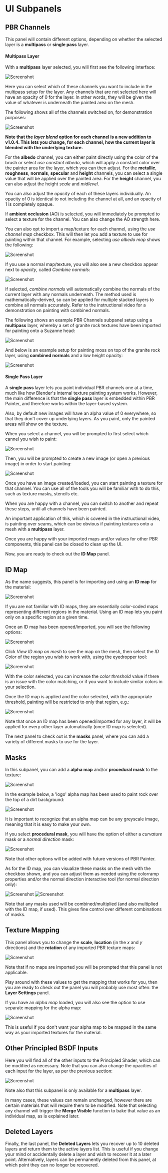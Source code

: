 # UI Subpanels

## PBR Channels

This panel will contain different options, depending on whether the selected layer is a __multipass__ or __single pass__ layer.

#### Multipass Layer

With a __multipass__ layer selected, you will first see the following interface:

![Screenshot](img/pbr_channels_multipass.png)

Here you can select which of these channels you want to include in the multipass setup for the layer. Any channels that are not
selected here will have an opacity of 0 for the layer. In other words, they will be given the value of whatever is underneath the
painted area on the mesh. 

The following shows all of the channels switched on, for demonstration purposes:

![Screenshot](img/pbr_channels_multipass_2.png)

__Note that the _layer blend_ option for each channel is a new addition to v1.0.4. This lets you change, for each channel, how the current
layer is blended with the underlying texture.__

For the __albedo__ channel, you can either paint directly using the color of the brush or select _use constant albedo_, which will
apply a constant color over the painter area for the layer, which you can then adjust. For the __metallic__, __roughness__, __normals__, __specular__
and __height__ channels, you can select a single value that will be applied over the painted area. For the __height__ channel, you can
also adjust the height _scale_ and _midlevel_.

You can also adjust the _opacity_ of each of these layers individually. An opacity of 0 is identical to not including the channel at all, and
an opacity of 1 is completely opaque. 

If __ambient occlusion__ (AO) is selected, you will immediately be prompted to select a texture for the channel. You can also change the
AO strength here.

You can also opt to import a map/texture for each channel, using the _use channel map_ checkbox. This will then let you add a texture to
use for painting within that channel. For example, selecting _use albedo map_ shows the following:

![Screenshot](img/pbr_channels_multipass_3.png)

If you use a normal map/texture, you will also see a new checkbox appear next to _opacity_, called _Combine normals_:

![Screenshot](img/pbr_channels_multipass_4.png)

If selected, _combine normals_ will automatically combine the normals of the current layer with any normals underneath. The method used
is mathematically-derived, so can be applied for multiple stacked layers to combine all normals accurately. Refer to the instructional
video for a demonstration on painting with combined normals.

The following shows an example PBR Channels subpanel setup using a __multipass__ layer, whereby a set of granite rock textures have been 
imported for painting onto a Suzanne head:

![Screenshot](img/pbr_channels_multipass_5.png)

And below is an example setup for painting moss on top of the granite rock layer, using __combined normals__ and a low height opacity:

![Screenshot](img/pbr_channels_multipass_6.png)

#### Single Pass Layer

A __single pass__ layer lets you paint individual PBR channels one at a time, much like how Blender's internal texture painting system works. However,
the main difference is that the __single pass__ layer is embedded within PBR Painter, and therefore works within the layer-based system.

Also, by default new images will have an alpha value of 0 everywhere, so that they don't cover up
underlying layers. As you paint, only the painted areas will show on the texture.

When you select a channel, you will be prompted to first select which cannel you wish to paint:

![Screenshot](img/pbr_channels_single_pass.png)

Then, you will be prompted to create a new image (or open a previous image) in order to start painting:

![Screenshot](img/pbr_channels_single_pass_2.png)

Once you have an image created/loaded, you can start painting a texture for that channel. You can use all of the tools you will be familiar with to do
this, such as texture masks, stencils etc. 

When you are happy with a channel, you can switch to another and repeat these steps, until all channels have been painted.

An important application of this, which is covered in the instructional video, is painting over seams, which can be obvious if painting textures onto a mesh with
a __multipass__ layer.

Once you are happy with your imported maps and/or values for other PBR components, this panel can be closed to clean up the UI.

Now, you are ready to check out the __ID Map__ panel.

## ID Map

As the name suggests, this panel is for importing and using an __ID map__ for the material:

![Screenshot](img/id_map.png)

If you are not familiar with ID maps, they are essentially color-coded maps representing different regions in the material. 
Using an ID map lets you paint only on a specific region at a given time.

Once an ID map has been opened/imported, you will see the following options:

![Screenshot](img/id_map_2.png)

Click _View ID map on mesh_ to see the map on the mesh, then select the _ID Color_ of the region you wish to work with, using the
eyedropper tool:

![Screenshot](img/id_map_3.png)

With the color selected, you can increase the _color threshold_ value if there is an issue with the color matching, or if you want
to include similar colors in your selection.

Once the ID map is applied and the color selected, with the appropriate threshold, painting will be restricted to only that region, e.g.:

![Screenshot](img/id_map_4.png)

Note that once an ID map has been opened/imported for any layer, it will be applied for every other layer automatically (once ID map is
selected).

The next panel to check out is the __masks__ panel, where you can add a variety of different masks to use for the layer.

## Masks

In this subpanel, you can add a __alpha map__ and/or __procedural mask__ to the texture:

![Screenshot](img/masks.png)

In the example below, a 'logo' alpha map has been used to paint rock over the top of a dirt background:

![Screenshot](img/masks_2.png)

It is important to recognize that an alpha map can be any greyscale image, meaning that it is easy to make your own.

If you select __procedural mask__, you will have the option of either a _curvature_ mask or a _normal direction_ mask:

![Screenshot](img/masks_3.png)

Note that other options will be added with future versions of PBR Painter. 

As for the ID map, you can visualize these masks on the mesh with the checkbox shown, and you can adjust them as needed using the colorramp properties and/or 
the normal direction interactive tool (for normal direction only):

![Screenshot](img/masks_4.png)
![Screenshot](img/masks_5.png)

Note that any masks used will be combined/multiplied (and also multiplied with the ID map, if used). This gives fine control over different combinations of masks.


## Texture Mapping

This panel allows you to change the __scale__, __location__ (in the _x_ and _y_ directions) and the __rotation__ of any imported PBR
texture maps:

![Screenshot](img/texture_mapping.png)

Note that if no maps are imported you will be prompted that this panel is not applicable.

Play around with these values to get the mapping that works for you, then you are ready to check out the panel you will probably use most often: the __Layer Settings__ panel.

If you have an _alpha map_ loaded, you will also see the option to use separate mapping for the alpha map:

![Screenshot](img/texture_mapping_2.png)

This is useful if you don't want your alpha map to be mapped in the same way as your imported textures for the material.

## Other Principled BSDF Inputs

Here you will find all of the other inputs to the Principled Shader, which can be modified as necessary. Note that you can also change the opacities of each input for the layer,
as per the previous section:

![Screenshot](img/other_princ_bsdf.png)

Note also that this subpanel is only available for a __multipass__ layer.

In many cases, these values can remain unchanged, however there are certain materials that will require them to be modified. Note that selecting any channel
will trigger the __Merge Visible__ function to bake that value as an individual map, as is explained later.

## Deleted Layers

Finally, the last panel, the __Deleted Layers__ lets you recover up to 10 deleted layers and return them to the active layers list. This is useful if you change your mind or accidentally
delete a layer and wish to recover it at a later point. Alternatively, layers can be permanently deleted from this panel, at which point they can no longer be recovered.